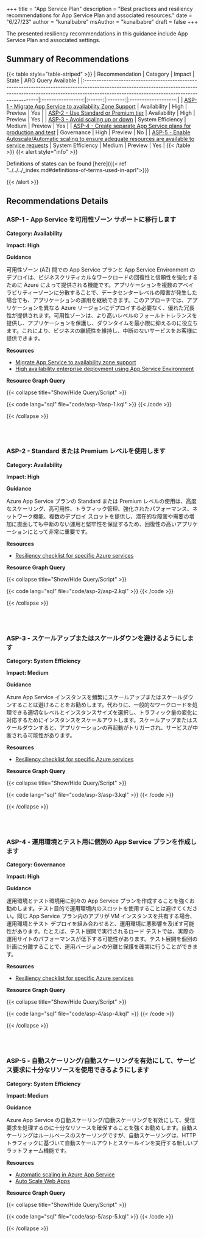 +++
title = "App Service Plan"
description = "Best practices and resiliency recommendations for App Service Plan and associated resources."
date = "6/27/23"
author = "kunalbabre"
msAuthor = "kunalbabre"
draft = false
+++

The presented resiliency recommendations in this guidance include App Service Plan and associated settings.

## Summary of Recommendations

{{< table style="table-striped" >}}
| Recommendation                                                                                                                                                                                                         |     Category      | Impact |  State  | ARG Query Available |
|:-----------------------------------------------------------------------------------------------------------------------------------------------------------------------------------------------------------------------|:-----------------:|:------:|:-------:|:-------------------:|
| [ASP-1 - Migrate App Service to availability Zone Support](#asp-1---migrate-app-service-to-availability-zone-support)                                                                                                  |   Availability    |  High  | Preview |         Yes         |
| [ASP-2 - Use Standard or Premium tier](#asp-2---use-standard-or-premium-tier)                                                                                                                                          |   Availability    |  High  | Preview |         Yes         |
| [ASP-3 - Avoid scaling up or down](#asp-3---avoid-scaling-up-or-down)                                                                                                                                                  | System Efficiency | Medium | Preview |         Yes         |
| [ASP-4 - Create separate App Service plans for production and test](#asp-4---create-separate-app-service-plans-for-production-and-test)                                                                                |    Governance     |  High  | Preview |         No          |
| [ASP-5 - Enable Autoscale/Automatic scaling to ensure adequate resources are available to service requests](#asp-5---enable-autoscaleautomatic-scaling-to-ensure-adequate-resources-are-available-to-service-requests) | System Efficiency | Medium | Preview |         Yes         |
{{< /table >}}
{{< alert style="info" >}}

Definitions of states can be found [here]({{< ref "../../../_index.md#definitions-of-terms-used-in-aprl">}})

{{< /alert >}}

## Recommendations Details

### ASP-1 - App Service を可用性ゾーン サポートに移行します

**Category: Availability**

**Impact: High**

**Guidance**

可用性ゾーン (AZ) 間での App Service プランと App Service Environment のデプロイは、ビジネスクリティカルなワークロードの回復性と信頼性を強化するために Azure によって提供される機能です。アプリケーションを複数のアベイラビリティーゾーンに分散することで、データセンターレベルの障害が発生した場合でも、アプリケーションの運用を継続できます。このアプローチでは、アプリケーションを異なる Azure リージョンにデプロイする必要なく、優れた冗長性が提供されます。可用性ゾーンは、より高いレベルのフォールトトレランスを提供し、アプリケーションを保護し、ダウンタイムを最小限に抑えるのに役立ちます。これにより、ビジネスの継続性を維持し、中断のないサービスをお客様に提供できます。

**Resources**

- [Migrate App Service to availability zone support](https://learn.microsoft.com/ja-jp/azure/reliability/migrate-app-service)
- [High availability enterprise deployment using App Service Environment](https://learn.microsoft.com/ja-jp/azure/architecture/reference-architectures/enterprise-integration/ase-high-availability-deployment)

**Resource Graph Query**

{{< collapse title="Show/Hide Query/Script" >}}

{{< code lang="sql" file="code/asp-1/asp-1.kql" >}} {{< /code >}}

{{< /collapse >}}

<br><br>

### ASP-2 - Standard または Premium レベルを使用します

**Category: Availability**

**Impact: High**

**Guidance**

Azure App Service プランの Standard または Premium レベルの使用は、高度なスケーリング、高可用性、トラフィック管理、強化されたパフォーマンス、ネットワーク機能、複数のデプロイ スロットを提供し、潜在的な障害や需要の増加に直面しても中断のない運用と堅牢性を保証するため、回復性の高いアプリケーションにとって非常に重要です。

**Resources**

- [Resiliency checklist for specific Azure services](https://learn.microsoft.com/ja-jp/azure/architecture/checklist/resiliency-per-service#app-service)

**Resource Graph Query**

{{< collapse title="Show/Hide Query/Script" >}}

{{< code lang="sql" file="code/asp-2/asp-2.kql" >}} {{< /code >}}

{{< /collapse >}}

<br><br>

### ASP-3 - スケールアップまたはスケールダウンを避けるようにします

**Category: System Efficiency**

**Impact: Medium**

**Guidance**

Azure App Service インスタンスを頻繁にスケールアップまたはスケールダウンすることは避けることをお勧めします。代わりに、一般的なワークロードを処理できる適切なレベルとインスタンスサイズを選択し、トラフィック量の変化に対応するためにインスタンスをスケールアウトします。スケールアップまたはスケールダウンすると、アプリケーションの再起動がトリガーされ、サービスが中断される可能性があります。

**Resources**

- [Resiliency checklist for specific Azure services](https://learn.microsoft.com/ja-jp/azure/architecture/checklist/resiliency-per-service#app-service)

**Resource Graph Query**

{{< collapse title="Show/Hide Query/Script" >}}

{{< code lang="sql" file="code/asp-3/asp-3.kql" >}} {{< /code >}}

{{< /collapse >}}

<br><br>

### ASP-4 - 運用環境とテスト用に個別の App Service プランを作成します

**Category: Governance**

**Impact: High**

**Guidance**

運用環境とテスト環境用に別々の App Service プランを作成することを強くお勧めします。テスト目的で運用環境内のスロットを使用することは避けてください。同じ App Service プラン内のアプリが VM インスタンスを共有する場合、運用環境とテスト デプロイを組み合わせると、運用環境に悪影響を及ぼす可能性があります。たとえば、テスト展開で実行されるロード テストでは、実際の運用サイトのパフォーマンスが低下する可能性があります。テスト展開を個別の計画に分離することで、運用バージョンの分離と保護を確実に行うことができます。

**Resources**

- [Resiliency checklist for specific Azure services](https://learn.microsoft.com/ja-jp/azure/architecture/checklist/resiliency-per-service#app-service)

**Resource Graph Query**

{{< collapse title="Show/Hide Query/Script" >}}

{{< code lang="sql" file="code/asp-4/asp-4.kql" >}} {{< /code >}}

{{< /collapse >}}

<br><br>

### ASP-5 - 自動スケーリング/自動スケーリングを有効にして、サービス要求に十分なリソースを使用できるようにします

**Category: System Efficiency**

**Impact: Medium**

**Guidance**

Azure App Service の自動スケーリング/自動スケーリングを有効にして、受信要求を処理するのに十分なリソースを確保することを強くお勧めします。自動スケーリングはルールベースのスケーリングですが、自動スケーリングは、HTTP トラフィックに基づいて自動スケールアウトとスケールインを実行する新しいプラットフォーム機能です。

**Resources**

- [Automatic scaling in Azure App Service](https://learn.microsoft.com/ja-jp/azure/app-service/manage-automatic-scaling?tabs=azure-portal)
- [Auto Scale Web Apps](https://learn.microsoft.com/ja-jp/azure/azure-monitor/autoscale/autoscale-get-started)

**Resource Graph Query**

{{< collapse title="Show/Hide Query/Script" >}}

{{< code lang="sql" file="code/asp-5/asp-5.kql" >}} {{< /code >}}

{{< /collapse >}}

<br><br>
